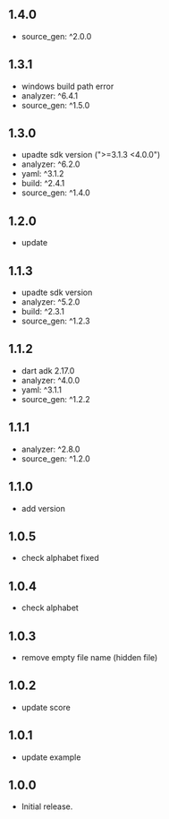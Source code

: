 ## 1.4.0

* source_gen: ^2.0.0

## 1.3.1

* windows build path error
* analyzer: ^6.4.1
* source_gen: ^1.5.0

## 1.3.0

* upadte sdk version (">=3.1.3 <4.0.0")
* analyzer: ^6.2.0
* yaml: ^3.1.2
* build: ^2.4.1
* source_gen: ^1.4.0

## 1.2.0

* update

## 1.1.3

* upadte sdk version
* analyzer: ^5.2.0
* build: ^2.3.1
* source_gen: ^1.2.3

## 1.1.2

* dart adk 2.17.0
* analyzer: ^4.0.0
* yaml: ^3.1.1
* source_gen: ^1.2.2

## 1.1.1

* analyzer: ^2.8.0
* source_gen: ^1.2.0

## 1.1.0

* add version

## 1.0.5

* check alphabet fixed

## 1.0.4

* check alphabet

## 1.0.3

* remove empty file name (hidden file)

## 1.0.2

* update score

## 1.0.1

* update example

## 1.0.0

* Initial release.